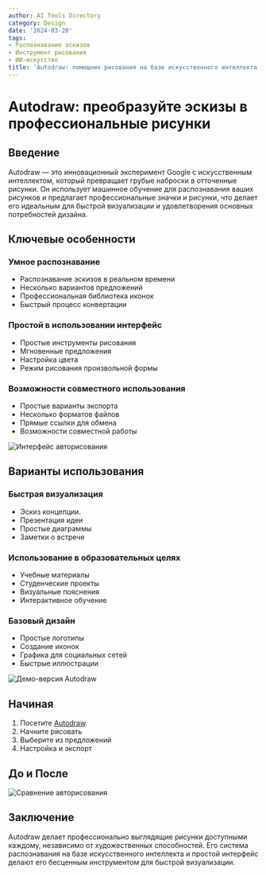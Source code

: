 ```yaml
---
author: AI Tools Directory
category: Design
date: '2024-03-20'
tags:
- Распознавание эскизов
- Инструмент рисования
- ИИ-искусство
title: 'Autodraw: помощник рисования на базе искусственного интеллекта'
---
```


# Autodraw: преобразуйте эскизы в профессиональные рисунки

## Введение

Autodraw — это инновационный эксперимент Google с искусственным интеллектом, который превращает грубые наброски в отточенные рисунки. Он использует машинное обучение для распознавания ваших рисунков и предлагает профессиональные значки и рисунки, что делает его идеальным для быстрой визуализации и удовлетворения основных потребностей дизайна.

## Ключевые особенности

### Умное распознавание
- Распознавание эскизов в реальном времени
- Несколько вариантов предложений
- Профессиональная библиотека иконок
- Быстрый процесс конвертации

### Простой в использовании интерфейс
- Простые инструменты рисования
- Мгновенные предложения
- Настройка цвета
- Режим рисования произвольной формы

### Возможности совместного использования
- Простые варианты экспорта
- Несколько форматов файлов
- Прямые ссылки для обмена
- Возможности совместной работы

![Интерфейс авторисования](/imgs/autodraw/interface.jpg)

## Варианты использования

### Быстрая визуализация
- Эскиз концепции.
- Презентация идеи
- Простые диаграммы
- Заметки о встрече

### Использование в образовательных целях
- Учебные материалы
- Студенческие проекты
- Визуальные пояснения
- Интерактивное обучение

### Базовый дизайн
- Простые логотипы
- Создание иконок
- Графика для социальных сетей
- Быстрые иллюстрации

![Демо-версия Autodraw](/imgs/autodraw/demo.jpg)

## Начиная

1. Посетите [Autodraw](https://autodraw.com).
2. Начните рисовать
3. Выберите из предложений
4. Настройка и экспорт

## До и После

![Сравнение авторисования](/imgs/autodraw/comparison.jpg)

## Заключение

Autodraw делает профессионально выглядящие рисунки доступными каждому, независимо от художественных способностей. Его система распознавания на базе искусственного интеллекта и простой интерфейс делают его бесценным инструментом для быстрой визуализации.